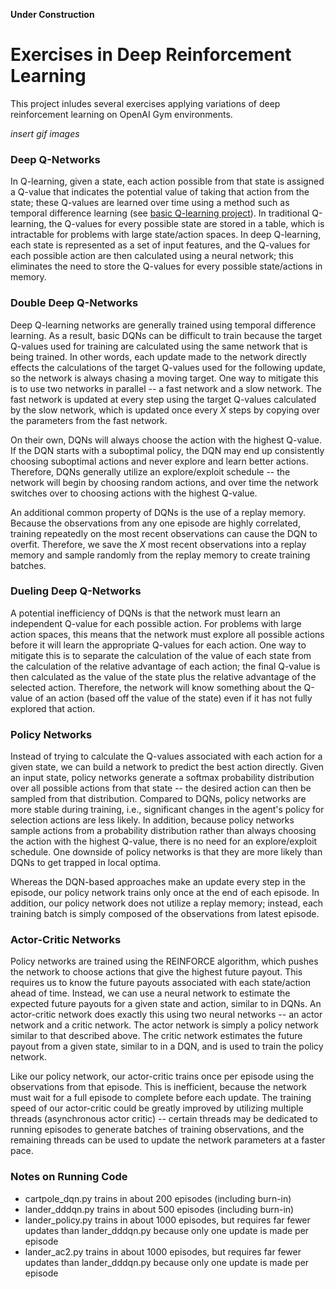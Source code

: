 **Under Construction**

# Exercises in Deep Reinforcement Learning

This project inludes several exercises applying variations of deep reinforcement learning on OpenAI Gym environments.

*insert gif images*

### Deep Q-Networks

In Q-learning, given a state, each action possible from that state is assigned a Q-value that indicates the potential value of taking that action from the state; these Q-values are learned over time using a method such as temporal difference learning (see [basic Q-learning project](https://github.com/iamshang1/Projects/tree/master/Basic_ML/Reinforcement_Learning)). In traditional Q-learning, the Q-values for every possible state are stored in a table, which is intractable for problems with large state/action spaces. In deep Q-learning, each state is represented as a set of input features, and the Q-values for each possible action are then calculated using a neural network; this eliminates the need to store the Q-values for every possible state/actions in memory.

### Double Deep Q-Networks

Deep Q-learning networks are generally trained using temporal difference learning. As a result, basic DQNs can be difficult to train because the target Q-values used for training are calculated using the same network that is being trained. In other words, each update made to the network directly effects the calculations of the target Q-values used for the following update,  so the network is always chasing a moving target. One way to mitigate this is to use two networks in parallel -- a fast network and a slow network. The fast network is updated at every step using the target Q-values calculated by the slow network, which is updated once every *X* steps by copying over the parameters from the fast network.

On their own, DQNs will always choose the action with the highest Q-value. If the DQN starts with a suboptimal policy, the DQN may end up consistently choosing suboptimal actions and never explore and learn better actions. Therefore, DQNs generally utilize an explore/exploit schedule -- the network will begin by choosing random actions, and over time the network switches over to choosing actions with the highest Q-value.

An additional common property of DQNs is the use of a replay memory. Because the observations from any one episode are highly correlated, training repeatedly on the most recent observations can cause the DQN to overfit. Therefore, we save the *X* most recent observations into a replay memory and sample randomly from the replay memory to create training batches.

### Dueling Deep Q-Networks

A potential inefficiency of DQNs is that the network must learn an independent Q-value for each possible action. For problems with large action spaces, this means that the network must explore all possible actions before it will learn the appropriate Q-values for each action. One way to mitigate this is to separate the calculation of the value of each state from the calculation of the relative advantage of each action; the final Q-value is then calculated as the value of the state plus the relative advantage of the selected action. Therefore, the network will know something about the Q-value of an action (based off the value of the state) even if it has not fully explored that action.

### Policy Networks

Instead of trying to calculate the Q-values associated with each action for a given state, we can build a network to predict the best action directly. Given an input state, policy networks generate a softmax probability distribution over all possible actions from that state -- the desired action can then be sampled from that distribution. Compared to DQNs, policy networks are more stable during training, i.e., significant changes in the agent's policy for selection actions are less likely. In addition, because policy networks sample actions from a probability distribution rather than always choosing the action with the highest Q-value, there is no need for an explore/exploit schedule. One downside of policy networks is that they are more likely than DQNs to get trapped in local optima.

Whereas the DQN-based approaches make an update every step in the episode, our policy network trains only once at the end of each episode. In addition, our policy network does not utilize a replay memory; instead, each training batch is simply composed of the observations from latest episode.

### Actor-Critic Networks

Policy networks are trained using the REINFORCE algorithm, which pushes the network to choose actions that give the highest future payout. This requires us to know the future payouts associated with each state/action ahead of time. Instead, we can use a neural network to estimate the expected future payouts for a given state and action, similar to in DQNs. An actor-critic network does exactly this using two neural networks -- an actor network and a critic network. The actor network is simply a policy network similar to that described above. The critic network estimates the future payout from a given state, similar to in a DQN, and is used to train the policy network.

Like our policy network, our actor-critic trains once per episode using the observations from that episode. This is inefficient, because the network must wait for a full episode to complete before each update. The training speed of our actor-critic could be greatly improved by utilizing multiple threads (asynchronous actor critic) -- certain threads may be dedicated to running episodes to generate batches of training observations, and the remaining threads can be used to update the network parameters at a faster pace.

### Notes on Running Code

 - cartpole_dqn.py trains in about 200 episodes (including burn-in)
 - lander_dddqn.py trains in about 500 episodes (including burn-in)
 - lander_policy.py trains in about 1000 episodes, but requires far fewer updates than lander_dddqn.py because only one update is made per episode
 - lander_ac2.py trains in about 1000 episodes, but requires far fewer updates than lander_dddqn.py because only one update is made per episode